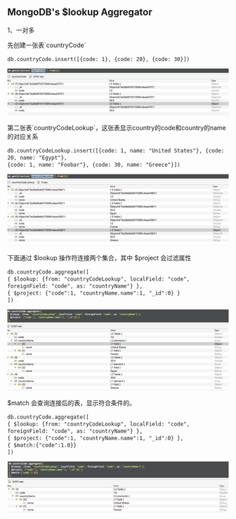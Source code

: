 ## MongoDB's $lookup Aggregator

1、一对多

先创建一张表\`countryCode\`

```
db.countryCode.insert([{code: 1}, {code: 20}, {code: 30}])
```

![](/assets/countryCode.png)

第二张表\`countryCodeLookup\`，这张表显示country的code和country的name 的对应关系

```
db.countryCodeLookup.insert([{code: 1, name: "United States"}, {code: 20, name: "Egypt"}, 
{code: 1, name: "Foobar"}, {code: 30, name: "Greece"}])
```

![](/assets/countryCodeLookup.png)

下面通过 $lookup 操作符连接两个集合，其中 $project 会过滤属性

```
db.countryCode.aggregate([
{ $lookup: {from: "countryCodeLookup", localField: "code", foreignField: "code", as: "countryName"} },
{ $project: {"code":1, "countryName.name":1, "_id":0} }
])
```

![](/assets/countryCodeLookupjoin.png)

$match 会查询连接后的表，显示符合条件的。

```
db.countryCode.aggregate([
{ $lookup: {from: "countryCodeLookup", localField: "code", foreignField: "code", as: "countryName"} },
{ $project: {"code":1, "countryName.name":1, "_id":0} },
{ $match:{"code":1.0}}
])
```

![](/assets/match.png)













